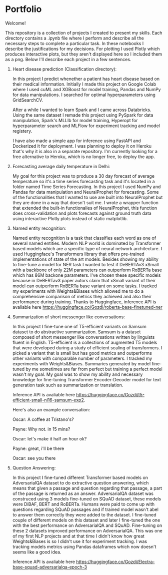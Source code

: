 # Portfolio

Welcome!

This repository is a collection of projects I created to present my skills.
Each directory contains a .ipynb file where I perform and describe all the necessary steps to complete a particular task. 
In these notebooks I describe the justifications for my decisions. For plotting I used Plotly which produces interactive plots, but
they aren't displayed here so I included them as a png. 
Below I'll describe each project in a few sentences.

   
1. Heart disease prediction (Classification directory):
    
    In this project I predict whenether a patient has heart disease based on their medical information. 
    Initially I made this project on Google Colab where I used cuML and XGBoost for model training, Pandas and NumPy for data manipulations. I searched for optimal hyperparameters using GridSearchCV. 
    
    After a while I wanted to learn Spark and I came across Databricks. Using the same dataset I remade this project using PySpark for data manipulation, Spark's MLLIb for model training, Hyperopt for hyperparameter search and MLFlow for experiment tracking and model registery.
    
    I have also made a simple app for inference using FastAPI and Dockerized it for deployment. I was planning to deploy it on Heroku that's why it is also in a separate repository. I'm currently looking for a free alternative to Heroku, which is no longer free, to deploy the app.
    
    
2. Forecasting average daily temperature in Delhi:

    My goal for this project was to produce a 30 day forecast of average temperature so it's a time series forecasting task and it's located in a folder named Time Series Forecasting.
    In this project I used NumPy and Pandas for data manipulation and NeuralProphet for forecasting. Some of the functionalities that I wanted to use are built into NeuralProphet but they are done in a way that doesn't suit me.
    I wrote a wrapper function that extended the built-in functionalies of NeuralProphet, this function does cross-validation and plots forecasts against ground truth data using interactive Plotly plots instead of static matplotlib.
    
3. Named entity recognition:

    Named entity recognition is a task that classifies each word as one of several named entities. Modern NLP world is dominated by 
    Transformer based models which are a specific type of neural network architecture. I used Huggingface's Transformers library that offers pre-trained implementations of state of the art models. Besides showing my ability to fine-tune a model for NER task I wanted to test if DeBERTAv3 xSmall with a backbone of only 22M parameters can outperform RoBERTa base which has 86M backone parameters. I've chosen these specific models because in DeBERTav3 paper autors claim that xSmall variant of their model can outperform RoBERTa base variant on some tasks. I tracked my experiments with Weights&Biases which allowed me to do a comprehensive comparison of metrics they achieved and also their performance during training. Thanks to Huggingface, inference API is avaliable here https://huggingface.co/Gozdi/roberta-base-finetuned-ner
    
4. Summarization of short messenger like conversations:
    
    In this project I fine-tune one of T5-efficient variants on Samsum dataset to do abstractive summarization. Samsum is a dataset composed of short messenger like conversations written by linguists fluent in English. T5-efficient is a collections of augmented T5 models that were developed during a study of efficient scaling of transformers. I picked a variant that is small but has good metrics and outperforms other variants with comparable number of parameters. I tracked my experiments with Weights&Biases. Summaries generated by model fine-tuned by me sometimes are far from perfect but training a perfect model wasn't my goal. My goal was to show my ability and necessary knowledge for fine-tuning Transformer Encoder-Decoder model for text generation task such as summarization or translation.
    
    Inference API is avaliable here https://huggingface.co/Gozdi/t5-efficient-small-nl16-samsum-exp2. 
    
    Here's also an example conversation:
    
    Oscar: A coffee at Tristano's?

    Payne: Why not. in 15 mins?

    Oscar: let's make it half an hour ok?

    Payne: great, i'll be there

    Oscar: see you there
    
    
5. Question Answering:

    In this project I fine-tuned different Transformer based models on AdversarialQA dataset to do extractive question answering, which means that given a passage and question regarding that passage, a part of the passage is returned as an answer. AdversarialQA dataset was construced using 3 models fine-tuned on SQuAD dataset, these models were DiBAF, BERT and RoBERTa. Humans were paid to come up with questions regarding SQuAD passages and if trained model wasn't abel to answer them correctly they were added to the dataset. I fine-tuned couple of different models on this dataset and later I fine-tuned the one with the best performance on AdversarialQA and SQuAD. Fine-tuning on these 2 datasets improved performance on AdversarialQA. This was one of my first NLP projects and at that time I didn't know how great Weights&Biases is so I didn't use it for experiment tracking. I was tracking models metrics using Pandas dataframes which now doesn't seems like a good idea.
    
    Inference API is avaliable here https://huggingface.co/Gozdi/Electra-base-squad-adversarialqa-epoch-3
    
